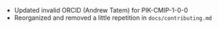 - Updated invalid ORCID (Andrew Tatem) for PIK-CMIP-1-0-0
- Reorganized and removed a little repetition in `docs/contributing.md`
